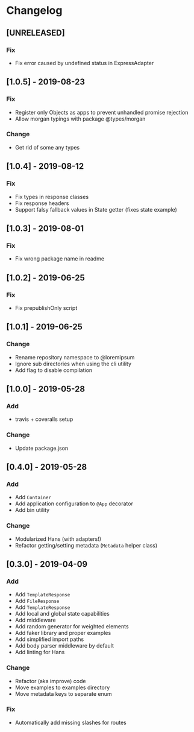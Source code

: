 # Changelog

## [UNRELEASED]
### Fix
- Fix error caused by undefined status in ExpressAdapter

## [1.0.5] - 2019-08-23
### Fix
- Register only Objects as apps to prevent unhandled promise rejection
- Allow morgan typings with package @types/morgan

### Change
- Get rid of some any types

## [1.0.4] - 2019-08-12
### Fix
- Fix types in response classes
- Fix response headers
- Support falsy fallback values in State getter (fixes state example)

## [1.0.3] - 2019-08-01
### Fix
- Fix wrong package name in readme

## [1.0.2] - 2019-06-25
### Fix
- Fix prepublishOnly script

## [1.0.1] - 2019-06-25
### Change
- Rename repository namespace to @loremipsum
- Ignore sub directories when using the cli utility
- Add flag to disable compilation

## [1.0.0] - 2019-05-28
### Add
- travis + coveralls setup

### Change
- Update package.json

## [0.4.0] - 2019-05-28
### Add
- Add `Container`
- Add application configuration to `@App` decorator
- Add bin utility

### Change
- Modularized Hans (with adapters!)
- Refactor getting/setting metadata (`Metadata` helper class)

## [0.3.0] - 2019-04-09
### Add
- Add `TemplateResponse`
- Add `FileResponse`
- Add `TemplateResponse`
- Add local and global state capabilities
- Add middleware
- Add random generator for weighted elements
- Add faker library and proper examples
- Add simplified import paths
- Add body parser middleware by default
- Add linting for Hans

### Change
- Refactor (aka improve) code
- Move examples to examples directory
- Move metadata keys to separate enum

### Fix
- Automatically add missing slashes for routes
